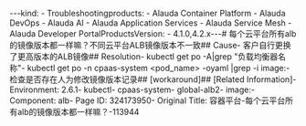 ---kind:   - Troubleshootingproducts:    - Alauda Container Platform   - Alauda DevOps   - Alauda AI   - Alauda Application Services   - Alauda Service Mesh   - Alauda Developer PortalProductsVersion:   - 4.1.0,4.2.x---<!-- A type of document that involves encountering a fault, diag...it, performing root cause analysis, and providing solutions. --># 每个云平台所有alb的镜像版本都一样嘛？不同云平台ALB镜像版本不一致## Cause- 客户自行更换了更高版本的ALB镜像## Resolution- kubectl get po -A|grep "负载均衡器名称"- kubectl get po -n cpaas-system <pod_name> -oyaml |grep -i image:- 检查是否存在人为修改镜像版本记录## [workaround]## [Related Information]- Environment: 2.6.1- kubectl- cpaas-system- global-alb2- image:- Component: alb- Page ID: 324173950- Original Title: 容器平台-每个云平台所有alb的镜像版本都一样嘛？-113944